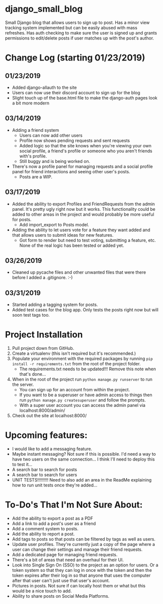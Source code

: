 # django_small_blog
Small Django blog that allows users to sign up to post. Has a minor view tracking system implemented but can be easily abused with mass refreshes. Has auth checking to make sure the user is signed up and grants permissions to edit/delete posts if user matches up with the post's author.

# Change Log (starting 01/23/2019)
## 01/23/2019
* Added django-allauth to the site
* Users can now use their discord account to sign up for the blog
* Slight touch up of the base.html file to make the django-auth pages look a bit more modern
## 03/14/2019
* Adding a friend system
    * Users can now add other users
    * Profile now shows pending requests and sent requests
    * Added logic so that the site knows when you're viewing your own social profile, a friend's profile or someone who you aren't friends with's profile.
    * Still buggy and is being worked on.
* There's now a profile panel for managing requests and a social profile panel for friend interactions and seeing other user's posts.
    * Posts are a WIP.
## 03/17/2019
* Added the ability to export Profiles and FriendRequests from the admin panel. It's pretty ugly right now but it works. This functionality could be added to other areas in the project and would probably be more useful for posts.
    * Add import_export to Posts model.
* Adding the ability to let users vote for a feature they want added and that allows users to submit ideas for new features.
    * Got form to render but need to test voting, submitting a feature, etc. None of the real logic has been tested or added yet.
## 03/26/2019
* Cleaned up pycache files and other unwanted files that were there before I added a .gitignore. :-)
## 03/31/2019
* Started adding a tagging system for posts.
* Added test cases for the blog app. Only tests the posts right now but will soon test tags too.

# Project Installation
1. Pull project down from GitHub.
1. Create a virtualenv (this isn't required but it's recommended.)
1. Populate your environment with the required packages by running ```pip install -r requirements.txt``` from the root of the project folder.
    * The requirements.txt needs to be updated!!! Remove this note when that's done...
1. When in the root of the project run ```python manage.py runserver``` to run the server.
    * You can sign up for an account from within the project.
    * If you want to be a superuser or have admin access to things then run ```python manage.py createsuperuser``` and follow the prompts.
    * With a super user account you can access the admin panel via localhost:8000/admin/
1. Check out the site at localhost:8000/

# Upcoming features:
* I would like to add a messaging feature.
* Maybe instant messaging? Not sure if this is possible. I'd need a way to have two users on the same connection... I think I'll need to deploy this to test it...
* A search bar to search for posts
* A search bar to search for users
* UNIT TESTS!!!!!!!!! Need to also add an area in the ReadMe explaining how to run unit tests once they're added...

# To-Do's That I'm Not Sure About:
* Add the ability to export a post as a PDF
* Add a link to add a post's user as a friend
* Add a comment system to posts.
* Add the ability to report a post.
* Add tags to posts so that posts can be filtered by tags as well as users.
* Update user profiles. They're currently just a copy of the page where a user can change their settings and manage their friend requests.
* Add a dedicated page for managing friend requests.
* There's a bit of areas that need an overhaul for their UI.
* Look into Single Sign On (SSO) to the project as an option for users. Or a token system so that they can log in once with the token and then the token expires after their log in so that anyone that uses the computer after that user can't just use that user's account.
* Pictures in posts. Not sure if can locally host them or what but this would be a nice touch to add.
* Ability to share posts on Social Media Platforms.
